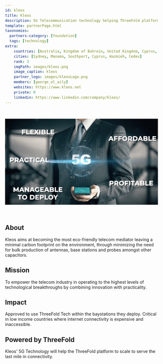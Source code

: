 ```yaml
---
id: kleos
title: Kleos
description: 5G Telecommunication technology helping ThreeFold platform scale to serve the last mile in connectivity. 
template: partnerPage.html
taxonomies:
  partners-category: [foundation]
  tags: [technology]
extra:
    countries: [Australia, Kingdom of Bahrein, United Kingdom, Cyprus, Lebanon, France, Mozambique, DRC & Ghana]
    cities: [Sydney, Manama, Southport, Cyprus, Hazmieh, Cedex]
    rank: 3
    imgPath: images/kleos.png
    image_caption: kleos
    partner_logo: images/kleosLogo.png
    members: [george_el_aily]
    websites: https://www.kleos.net
    private: 0
    linkedin: https://www.linkedin.com/company/kleos/
---
```


<br/>

![kleos](/images/kleos2.png)

<br/>

## About

Kleos aims at becoming the most eco-friendly telecom mediator leaving a minimal carbon footprint on the environment, through minimizing the need for bulk production of antennas, base stations and probes amongst other capacitors.

## Mission

To empower the telecom industry in operating to the highest levels of technological breakthroughs by combining innovation with practicality.

## Impact

Approved to use ThreeFold Tech within the baystations they deploy. Critical in low income countries where internet connectivity is expensive and inaccessible. 

## Powered by ThreeFold

Kleos' 5G Technology will help the ThreeFold platform to scale to serve the last mile in connectivity. 

<!-- ## TFGrid Solution

### Roadmap

5G+ will launch in Q2 2021 -->

